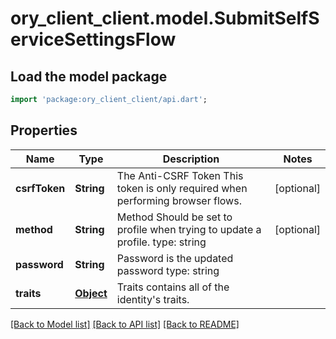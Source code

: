 # ory_client_client.model.SubmitSelfServiceSettingsFlow

## Load the model package
```dart
import 'package:ory_client_client/api.dart';
```

## Properties
Name | Type | Description | Notes
------------ | ------------- | ------------- | -------------
**csrfToken** | **String** | The Anti-CSRF Token  This token is only required when performing browser flows. | [optional] 
**method** | **String** | Method  Should be set to profile when trying to update a profile.  type: string | [optional] 
**password** | **String** | Password is the updated password  type: string | 
**traits** | [**Object**](.md) | Traits contains all of the identity's traits. | 

[[Back to Model list]](../README.md#documentation-for-models) [[Back to API list]](../README.md#documentation-for-api-endpoints) [[Back to README]](../README.md)


